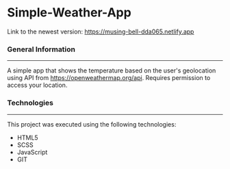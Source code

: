 # Simple-Weather-App

Link to the newest version: https://musing-bell-dda065.netlify.app


### General Information

---

A simple app that shows the temperature based on the user's geolocation using API from https://openweathermap.org/api. Requires permission to access your location.

### Technologies

---

This project was executed using the following technologies:

- HTML5
- SCSS
- JavaScript
- GIT
